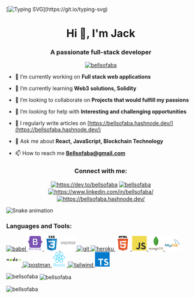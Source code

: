 

[![Typing SVG](https://readme-typing-svg.demolab.com?font=Fira+Code&pause=1000&color=222CE9&center=true&vCenter=true&width=438&lines=Coding.+Debugging.+Snoring.+Repeat.)](https://git.io/typing-svg)



<h1 align="center">Hi 👋, I'm Jack</h1>
<h3 align="center">A passionate full-stack developer</h3>



<p align="center"> <a href="https://twitter.com/bellsofaba" target="blank"><img src="https://img.shields.io/twitter/follow/bellsofaba?logo=twitter&style=for-the-badge" alt="bellsofaba" /></a> </p>

- 🔭 I’m currently working on **Full stack web applications**

- 🌱 I’m currently learning **Web3 solutions, Solidity**

- 👯 I’m looking to collaborate on **Projects that would fulfill my passions**

- 🤝 I’m looking for help with **Interesting and challenging opportunities**

- 📝 I regularly write articles on [https://bellsofaba.hashnode.dev/](https://bellsofaba.hashnode.dev/)

- 💬 Ask me about **React, JavaScript, Blockchain Technology**

- 📫 How to reach me **Bellsofaba@gmail.com**


<!-- BLOG-POST-LIST:START -->
<!-- BLOG-POST-LIST:END -->

<h3 align="center">Connect with me:</h3>
<p align="center">
<a href="https://dev.to/https://dev.to/bellsofaba" target="blank"><img align="center" src="https://raw.githubusercontent.com/rahuldkjain/github-profile-readme-generator/master/src/images/icons/Social/devto.svg" alt="https://dev.to/bellsofaba" height="30" width="40" /></a>
<a href="https://twitter.com/bellsofaba" target="blank"><img align="center" src="https://raw.githubusercontent.com/rahuldkjain/github-profile-readme-generator/master/src/images/icons/Social/twitter.svg" alt="bellsofaba" height="30" width="40" /></a>
<a href="https://linkedin.com/in/https://www.linkedin.com/in/bellsofaba/" target="blank"><img align="center" src="https://raw.githubusercontent.com/rahuldkjain/github-profile-readme-generator/master/src/images/icons/Social/linked-in-alt.svg" alt="https://www.linkedin.com/in/bellsofaba/" height="30" width="40" /></a>
<a href="https://hashnode.com/https://bellsofaba.hashnode.dev/" target="blank"><img align="center" src="https://raw.githubusercontent.com/rahuldkjain/github-profile-readme-generator/master/src/images/icons/Social/hashnode.svg" alt="https://bellsofaba.hashnode.dev/" height="30" width="40" /></a>
</p>


![Snake animation](https://github.com/thepiyushmalhotra/thepiyushmalhotra/blob/output/github-contribution-grid-snake.svg)


<h3 align="left">Languages and Tools:</h3>
<p align="left"> <a href="https://babeljs.io/" target="_blank" rel="noreferrer"> <img src="https://www.vectorlogo.zone/logos/babeljs/babeljs-icon.svg" alt="babel" width="40" height="40"/> </a> <a href="https://getbootstrap.com" target="_blank" rel="noreferrer"> <img src="https://raw.githubusercontent.com/devicons/devicon/master/icons/bootstrap/bootstrap-plain-wordmark.svg" alt="bootstrap" width="40" height="40"/> </a> <a href="https://www.w3schools.com/css/" target="_blank" rel="noreferrer"> <img src="https://raw.githubusercontent.com/devicons/devicon/master/icons/css3/css3-original-wordmark.svg" alt="css3" width="40" height="40"/> </a> <a href="https://expressjs.com" target="_blank" rel="noreferrer"> <img src="https://raw.githubusercontent.com/devicons/devicon/master/icons/express/express-original-wordmark.svg" alt="express" width="40" height="40"/> </a> <a href="https://git-scm.com/" target="_blank" rel="noreferrer"> <img src="https://www.vectorlogo.zone/logos/git-scm/git-scm-icon.svg" alt="git" width="40" height="40"/> </a> <a href="https://heroku.com" target="_blank" rel="noreferrer"> <img src="https://www.vectorlogo.zone/logos/heroku/heroku-icon.svg" alt="heroku" width="40" height="40"/> </a> <a href="https://www.w3.org/html/" target="_blank" rel="noreferrer"> <img src="https://raw.githubusercontent.com/devicons/devicon/master/icons/html5/html5-original-wordmark.svg" alt="html5" width="40" height="40"/> </a> <a href="https://developer.mozilla.org/en-US/docs/Web/JavaScript" target="_blank" rel="noreferrer"> <img src="https://raw.githubusercontent.com/devicons/devicon/master/icons/javascript/javascript-original.svg" alt="javascript" width="40" height="40"/> </a> <a href="https://www.mongodb.com/" target="_blank" rel="noreferrer"> <img src="https://raw.githubusercontent.com/devicons/devicon/master/icons/mongodb/mongodb-original-wordmark.svg" alt="mongodb" width="40" height="40"/> </a> <a href="https://www.mysql.com/" target="_blank" rel="noreferrer"> <img src="https://raw.githubusercontent.com/devicons/devicon/master/icons/mysql/mysql-original-wordmark.svg" alt="mysql" width="40" height="40"/> </a> <a href="https://nodejs.org" target="_blank" rel="noreferrer"> <img src="https://raw.githubusercontent.com/devicons/devicon/master/icons/nodejs/nodejs-original-wordmark.svg" alt="nodejs" width="40" height="40"/> </a> <a href="https://postman.com" target="_blank" rel="noreferrer"> <img src="https://www.vectorlogo.zone/logos/getpostman/getpostman-icon.svg" alt="postman" width="40" height="40"/> </a> <a href="https://reactjs.org/" target="_blank" rel="noreferrer"> <img src="https://raw.githubusercontent.com/devicons/devicon/master/icons/react/react-original-wordmark.svg" alt="react" width="40" height="40"/> </a> <a href="https://tailwindcss.com/" target="_blank" rel="noreferrer"> <img src="https://www.vectorlogo.zone/logos/tailwindcss/tailwindcss-icon.svg" alt="tailwind" width="40" height="40"/> </a> <a href="https://www.typescriptlang.org/" target="_blank" rel="noreferrer"> <img src="https://raw.githubusercontent.com/devicons/devicon/master/icons/typescript/typescript-original.svg" alt="typescript" width="40" height="40"/> </a> </p>

<p><img align="left" src="https://github-readme-stats.vercel.app/api/top-langs?username=bellsofaba&show_icons=true&locale=en&layout=compact" alt="bellsofaba" /></p>

<p>&nbsp;<img align="center" src="https://github-readme-stats.vercel.app/api?username=bellsofaba&show_icons=true&locale=en" alt="bellsofaba" /></p>

<p><img align="center" src="https://github-readme-streak-stats.herokuapp.com/?user=bellsofaba&" alt="bellsofaba" /></p>
